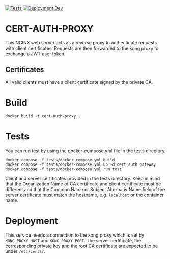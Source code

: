 <a href="https://github.com/SENERGY-Platform/cert-auth-proxy/actions/workflows/test.yml" rel="nofollow">
    <img src="https://github.com/SENERGY-Platform/cert-auth-proxy/actions/workflows/test.yml/badge.svg" alt="Tests" />
</a>

<a href="https://github.com/SENERGY-Platform/cert-auth-proxy/actions/workflows/dev.yml" rel="nofollow">
    <img src="https://github.com/SENERGY-Platform/cert-auth-proxy/actions/workflows/dev.yml/badge.svg" alt="Deployment Dev" />
</a>

# CERT-AUTH-PROXY
This NGINX web server acts as a reverse proxy to authenticate requests with client certificates. Requests are then forwarded to the kong proxy to exchange a JWT user token.

## Certificates
All valid clients must have a client certificate signed by the private CA.

# Build
```
docker build -t cert-auth-proxy .
```

# Tests
You can run test by using the docker-compose.yml file in the tests directory.
```
docker compose -f tests/docker-compose.yml build
docker compose -f tests/docker-compose.yml up -d cert_auth gateway
docker compose -f tests/docker-compose.yml run test
``` 
Client and server certificates provided in the tests directory. Keep in mind that the Organization Name of CA certificate and client certificate must be different and that the Common Name or Subject Alternativ Name field of the server certificate must match the hostname, e.g. `localhost` or the container name.

# Deployment
This service needs a connection to the kong proxy which is set by `KONG_PROXY_HOST` and `KONG_PROXY_PORT`.
The server certificate, the corresponding private key and the root CA certificate are expected to be under `/etc/certs/`.
